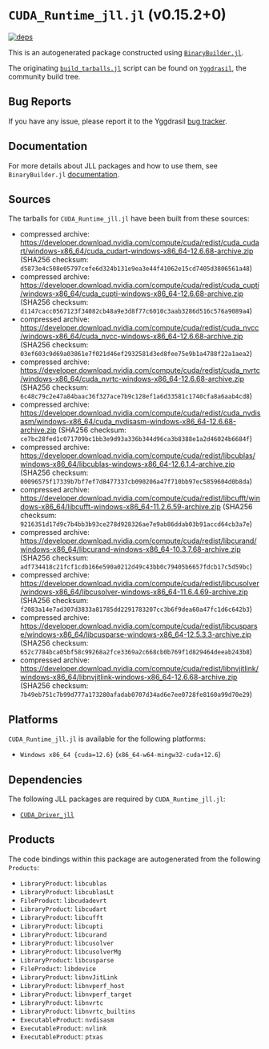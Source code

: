# `CUDA_Runtime_jll.jl` (v0.15.2+0)

[![deps](https://juliahub.com/docs/CUDA_Runtime_jll/deps.svg)](https://juliahub.com/ui/Packages/General/CUDA_Runtime_jll/)

This is an autogenerated package constructed using [`BinaryBuilder.jl`](https://github.com/JuliaPackaging/BinaryBuilder.jl).

The originating [`build_tarballs.jl`](https://github.com/JuliaPackaging/Yggdrasil/blob/514036c40edeb847547a249fd0c6107416e0d9b9/C/CUDA/CUDA_Runtime/build_tarballs.jl) script can be found on [`Yggdrasil`](https://github.com/JuliaPackaging/Yggdrasil/), the community build tree.

## Bug Reports

If you have any issue, please report it to the Yggdrasil [bug tracker](https://github.com/JuliaPackaging/Yggdrasil/issues).

## Documentation

For more details about JLL packages and how to use them, see `BinaryBuilder.jl` [documentation](https://docs.binarybuilder.org/stable/jll/).

## Sources

The tarballs for `CUDA_Runtime_jll.jl` have been built from these sources:

* compressed archive: https://developer.download.nvidia.com/compute/cuda/redist/cuda_cudart/windows-x86_64/cuda_cudart-windows-x86_64-12.6.68-archive.zip (SHA256 checksum: `d5873e4c508e05797cefe6d324b131e9ea3e44f41062e15cd7405d3806561a48`)
* compressed archive: https://developer.download.nvidia.com/compute/cuda/redist/cuda_cupti/windows-x86_64/cuda_cupti-windows-x86_64-12.6.68-archive.zip (SHA256 checksum: `d1147cacc0567123f34082cb48a9e3d8f77c6010c3aab3286d516c576a9089a4`)
* compressed archive: https://developer.download.nvidia.com/compute/cuda/redist/cuda_nvcc/windows-x86_64/cuda_nvcc-windows-x86_64-12.6.68-archive.zip (SHA256 checksum: `03ef603c9d69a03861e7f021d46ef2932581d3ed8fee75e9b1a4788f22a1aea2`)
* compressed archive: https://developer.download.nvidia.com/compute/cuda/redist/cuda_nvrtc/windows-x86_64/cuda_nvrtc-windows-x86_64-12.6.68-archive.zip (SHA256 checksum: `6c48c79c2e47a84baac36f327ace7b9c128ef1a6d33581c1740cfa8a6aab4cd8`)
* compressed archive: https://developer.download.nvidia.com/compute/cuda/redist/cuda_nvdisasm/windows-x86_64/cuda_nvdisasm-windows-x86_64-12.6.68-archive.zip (SHA256 checksum: `ce7bc28fed1c071709bc1bb3e9d93a336b344d96ca3b8388e1a2d46024b6684f`)
* compressed archive: https://developer.download.nvidia.com/compute/cuda/redist/libcublas/windows-x86_64/libcublas-windows-x86_64-12.6.1.4-archive.zip (SHA256 checksum: `00096575f17339b7bf7ef7d8477337cb090206a47f710bb97ec5859604d0b8da`)
* compressed archive: https://developer.download.nvidia.com/compute/cuda/redist/libcufft/windows-x86_64/libcufft-windows-x86_64-11.2.6.59-archive.zip (SHA256 checksum: `9216351d17d9c7b4bb3b93ce278d928326ae7e9ab86ddab03b91accd64cb3a7e`)
* compressed archive: https://developer.download.nvidia.com/compute/cuda/redist/libcurand/windows-x86_64/libcurand-windows-x86_64-10.3.7.68-archive.zip (SHA256 checksum: `adf734418c21fcf1cdb166e590a0212d49c43bb0c79405b6657fdcb17c5d59bc`)
* compressed archive: https://developer.download.nvidia.com/compute/cuda/redist/libcusolver/windows-x86_64/libcusolver-windows-x86_64-11.6.4.69-archive.zip (SHA256 checksum: `f2083a14e7ad307d3833a81785dd2291783207cc3b6f9dea60a47fc1d6c642b3`)
* compressed archive: https://developer.download.nvidia.com/compute/cuda/redist/libcusparse/windows-x86_64/libcusparse-windows-x86_64-12.5.3.3-archive.zip (SHA256 checksum: `652c7784bca05bf58c99268a2fce3369a2c668cb0b769f1d829464deeab243b8`)
* compressed archive: https://developer.download.nvidia.com/compute/cuda/redist/libnvjitlink/windows-x86_64/libnvjitlink-windows-x86_64-12.6.68-archive.zip (SHA256 checksum: `7b49eb751c7b99d777a173280afadab0707d34ad6e7ee0728fe8160a99d70e29`)

## Platforms

`CUDA_Runtime_jll.jl` is available for the following platforms:

* `Windows x86_64 {cuda=12.6}` (`x86_64-w64-mingw32-cuda+12.6`)

## Dependencies

The following JLL packages are required by `CUDA_Runtime_jll.jl`:

* [`CUDA_Driver_jll`](https://github.com/JuliaBinaryWrappers/CUDA_Driver_jll.jl)

## Products

The code bindings within this package are autogenerated from the following `Products`:

* `LibraryProduct`: `libcublas`
* `LibraryProduct`: `libcublasLt`
* `FileProduct`: `libcudadevrt`
* `LibraryProduct`: `libcudart`
* `LibraryProduct`: `libcufft`
* `LibraryProduct`: `libcupti`
* `LibraryProduct`: `libcurand`
* `LibraryProduct`: `libcusolver`
* `LibraryProduct`: `libcusolverMg`
* `LibraryProduct`: `libcusparse`
* `FileProduct`: `libdevice`
* `LibraryProduct`: `libnvJitLink`
* `LibraryProduct`: `libnvperf_host`
* `LibraryProduct`: `libnvperf_target`
* `LibraryProduct`: `libnvrtc`
* `LibraryProduct`: `libnvrtc_builtins`
* `ExecutableProduct`: `nvdisasm`
* `ExecutableProduct`: `nvlink`
* `ExecutableProduct`: `ptxas`
